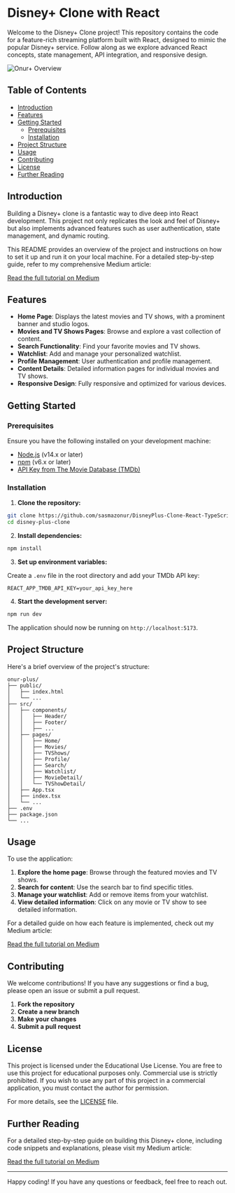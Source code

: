# Disney+ Clone with React
Welcome to the Disney+ Clone project! This repository contains the code for a feature-rich streaming platform built with React, designed to mimic the popular Disney+ service. Follow along as we explore advanced React concepts, state management, API integration, and responsive design.

![Onur+ Overview](https://github.com/sasmazonur/DisneyPlus-Clone-React-TypeScript-TMDB/blob/main/public/onurplus.gif)

## Table of Contents

- [Introduction](#introduction)
- [Features](#features)
- [Getting Started](#getting-started)
  - [Prerequisites](#prerequisites)
  - [Installation](#installation)
- [Project Structure](#project-structure)
- [Usage](#usage)
- [Contributing](#contributing)
- [License](#license)
- [Further Reading](#further-reading)

## Introduction

Building a Disney+ clone is a fantastic way to dive deep into React development. This project not only replicates the look and feel of Disney+ but also implements advanced features such as user authentication, state management, and dynamic routing.

This README provides an overview of the project and instructions on how to set it up and run it on your local machine. For a detailed step-by-step guide, refer to my comprehensive Medium article:

[Read the full tutorial on Medium](https://onursasmaz.medium.com/a-disney-clone-with-react-typescript-tmdb-api-step-by-step-guide-onur-8370757d3e8c)

## Features

- **Home Page**: Displays the latest movies and TV shows, with a prominent banner and studio logos.
- **Movies and TV Shows Pages**: Browse and explore a vast collection of content.
- **Search Functionality**: Find your favorite movies and TV shows.
- **Watchlist**: Add and manage your personalized watchlist.
- **Profile Management**: User authentication and profile management.
- **Content Details**: Detailed information pages for individual movies and TV shows.
- **Responsive Design**: Fully responsive and optimized for various devices.

## Getting Started

### Prerequisites

Ensure you have the following installed on your development machine:

- [Node.js](https://nodejs.org/) (v14.x or later)
- [npm](https://www.npmjs.com/) (v6.x or later)
- [API Key from The Movie Database (TMDb)](https://www.themoviedb.org/settings/api)

### Installation

1. **Clone the repository:**

```bash
git clone https://github.com/sasmazonur/DisneyPlus-Clone-React-TypeScript-TMDB
cd disney-plus-clone
```

2. **Install dependencies:**

```bash
npm install
```

3. **Set up environment variables:**

Create a `.env` file in the root directory and add your TMDb API key:

```
REACT_APP_TMDB_API_KEY=your_api_key_here
```

4. **Start the development server:**

```bash
npm run dev
```

The application should now be running on `http://localhost:5173`.

## Project Structure

Here's a brief overview of the project's structure:

```
onur-plus/
├── public/
│   ├── index.html
│   └── ...
├── src/
│   ├── components/
│   │   ├── Header/
│   │   ├── Footer/
│   │   ├── ...
│   ├── pages/
│   │   ├── Home/
│   │   ├── Movies/
│   │   ├── TVShows/
│   │   ├── Profile/
│   │   ├── Search/
│   │   ├── Watchlist/
│   │   ├── MovieDetail/
│   │   └── TVShowDetail/
│   ├── App.tsx
│   ├── index.tsx
│   └── ...
├── .env
├── package.json
└── ...
```

## Usage

To use the application:

1. **Explore the home page**: Browse through the featured movies and TV shows.
2. **Search for content**: Use the search bar to find specific titles.
3. **Manage your watchlist**: Add or remove items from your watchlist.
4. **View detailed information**: Click on any movie or TV show to see detailed information.

For a detailed guide on how each feature is implemented, check out my Medium article:

[Read the full tutorial on Medium](https://onursasmaz.medium.com/a-disney-clone-with-react-typescript-tmdb-api-step-by-step-guide-onur-8370757d3e8c)

## Contributing

We welcome contributions! If you have any suggestions or find a bug, please open an issue or submit a pull request.

1. **Fork the repository**
2. **Create a new branch**
3. **Make your changes**
4. **Submit a pull request**

## License

This project is licensed under the Educational Use License. You are free to use this project for educational purposes only. Commercial use is strictly prohibited. If you wish to use any part of this project in a commercial application, you must contact the author for permission.

For more details, see the [LICENSE](LICENSE) file.

## Further Reading

For a detailed step-by-step guide on building this Disney+ clone, including code snippets and explanations, please visit my Medium article:

[Read the full tutorial on Medium](https://onursasmaz.medium.com/a-disney-clone-with-react-typescript-tmdb-api-step-by-step-guide-onur-8370757d3e8c)

---

Happy coding! If you have any questions or feedback, feel free to reach out.
